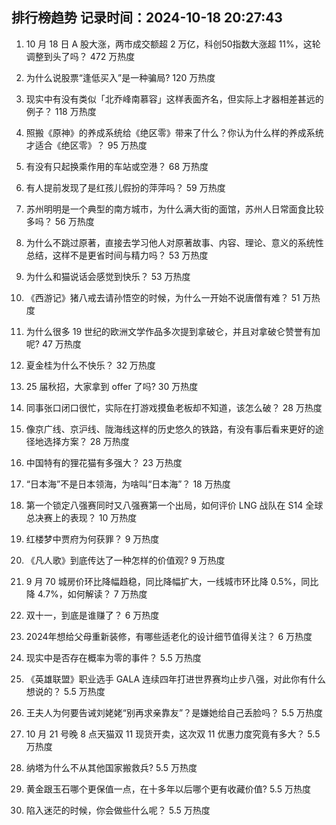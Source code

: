 
## 排行榜趋势 记录时间：2024-10-18 20:27:43
  
  1. 10 月 18 日 A 股大涨，两市成交额超 2 万亿，科创50指数大涨超 11%，这轮调整到头了吗？ 472 万热度
    
  2. 为什么说股票“逢低买入”是一种骗局? 120 万热度
    
  3. 现实中有没有类似「北乔峰南慕容」这样表面齐名，但实际上才器相差甚远的例子？ 118 万热度
    
  4. 照搬《原神》的养成系统给《绝区零》带来了什么？你认为什么样的养成系统才适合《绝区零》？ 95 万热度
    
  5. 有没有只起换乘作用的车站或空港？ 68 万热度
    
  6. 有人提前发现了是红孩儿假扮的萍萍吗？ 59 万热度
    
  7. 苏州明明是一个典型的南方城市，为什么满大街的面馆，苏州人日常面食比较多吗？ 56 万热度
    
  8. 为什么不跳过原著，直接去学习他人对原著故事、内容、理论、意义的系统性总结，这样不是更省时间与精力吗？ 53 万热度
    
  9. 为什么和猫说话会感觉到快乐？ 53 万热度
    
  10. 《西游记》猪八戒去请孙悟空的时候，为什么一开始不说唐僧有难？ 51 万热度
    
  11. 为什么很多 19 世纪的欧洲文学作品多次提到拿破仑，并且对拿破仑赞誉有加呢? 47 万热度
    
  12. 夏金桂为什么不快乐？ 32 万热度
    
  13. 25 届秋招，大家拿到 offer 了吗? 30 万热度
    
  14. 同事张口闭口很忙，实际在打游戏摸鱼老板却不知道，该怎么破？ 28 万热度
    
  15. 像京广线、京沪线、陇海线这样的历史悠久的铁路，有没有事后看来更好的途径地选择方案？ 28 万热度
    
  16. 中国特有的狸花猫有多强大？ 23 万热度
    
  17. “日本海”不是日本领海，为啥叫“日本海”？ 18 万热度
    
  18. 第一个锁定八强赛同时又八强赛第一个出局，如何评价 LNG 战队在 S14 全球总决赛上的表现？ 10 万热度
    
  19. 红楼梦中贾府为何获罪？ 9 万热度
    
  20. 《凡人歌》到底传达了一种怎样的价值观? 9 万热度
    
  21. 9 月 70 城房价环比降幅趋稳，同比降幅扩大，一线城市环比降 0.5%，同比降 4.7%，如何解读？ 7 万热度
    
  22. 双十一，到底是谁赚了？ 6 万热度
    
  23. 2024年想给父母重新装修，有哪些适老化的设计细节值得关注？ 6 万热度
    
  24. 现实中是否存在概率为零的事件？ 5.5 万热度
    
  25. 《英雄联盟》职业选手 GALA 连续四年打进世界赛均止步八强，对此你有什么想说的？ 5.5 万热度
    
  26. 王夫人为何要告诫刘姥姥“别再求亲靠友”？是嫌她给自己丢脸吗？ 5.5 万热度
    
  27. 10 月 21 号晚 8 点天猫双 11 现货开卖，这次双 11 优惠力度究竟有多大？ 5.5 万热度
    
  28. 纳塔为什么不从其他国家搬救兵? 5.5 万热度
    
  29. 黄金跟玉石哪个更保值一点，在十多年以后哪个更有收藏价值? 5.5 万热度
    
  30. 陷入迷茫的时候，你会做些什么呢？ 5.5 万热度
    